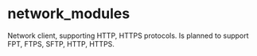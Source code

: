 # network_modules
Network client, supporting HTTP, HTTPS protocols. Is planned to support FPT, FTPS, SFTP, HTTP, HTTPS.
